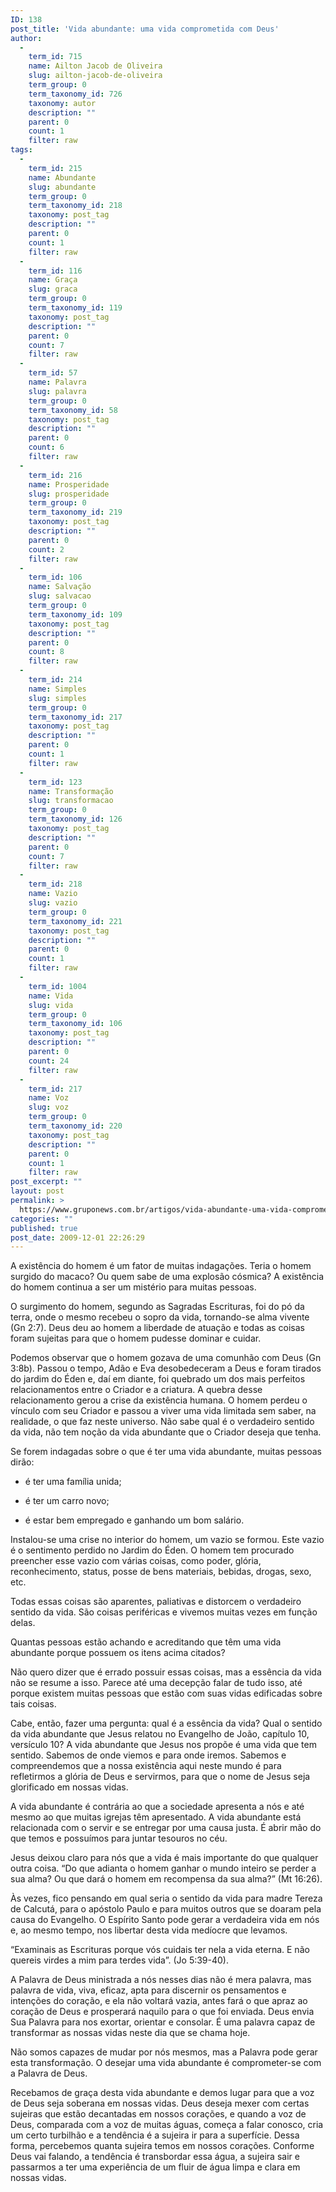 ```yaml
---
ID: 138
post_title: 'Vida abundante: uma vida comprometida com Deus'
author:
  - 
    term_id: 715
    name: Ailton Jacob de Oliveira
    slug: ailton-jacob-de-oliveira
    term_group: 0
    term_taxonomy_id: 726
    taxonomy: autor
    description: ""
    parent: 0
    count: 1
    filter: raw
tags:
  - 
    term_id: 215
    name: Abundante
    slug: abundante
    term_group: 0
    term_taxonomy_id: 218
    taxonomy: post_tag
    description: ""
    parent: 0
    count: 1
    filter: raw
  - 
    term_id: 116
    name: Graça
    slug: graca
    term_group: 0
    term_taxonomy_id: 119
    taxonomy: post_tag
    description: ""
    parent: 0
    count: 7
    filter: raw
  - 
    term_id: 57
    name: Palavra
    slug: palavra
    term_group: 0
    term_taxonomy_id: 58
    taxonomy: post_tag
    description: ""
    parent: 0
    count: 6
    filter: raw
  - 
    term_id: 216
    name: Prosperidade
    slug: prosperidade
    term_group: 0
    term_taxonomy_id: 219
    taxonomy: post_tag
    description: ""
    parent: 0
    count: 2
    filter: raw
  - 
    term_id: 106
    name: Salvação
    slug: salvacao
    term_group: 0
    term_taxonomy_id: 109
    taxonomy: post_tag
    description: ""
    parent: 0
    count: 8
    filter: raw
  - 
    term_id: 214
    name: Simples
    slug: simples
    term_group: 0
    term_taxonomy_id: 217
    taxonomy: post_tag
    description: ""
    parent: 0
    count: 1
    filter: raw
  - 
    term_id: 123
    name: Transformação
    slug: transformacao
    term_group: 0
    term_taxonomy_id: 126
    taxonomy: post_tag
    description: ""
    parent: 0
    count: 7
    filter: raw
  - 
    term_id: 218
    name: Vazio
    slug: vazio
    term_group: 0
    term_taxonomy_id: 221
    taxonomy: post_tag
    description: ""
    parent: 0
    count: 1
    filter: raw
  - 
    term_id: 1004
    name: Vida
    slug: vida
    term_group: 0
    term_taxonomy_id: 106
    taxonomy: post_tag
    description: ""
    parent: 0
    count: 24
    filter: raw
  - 
    term_id: 217
    name: Voz
    slug: voz
    term_group: 0
    term_taxonomy_id: 220
    taxonomy: post_tag
    description: ""
    parent: 0
    count: 1
    filter: raw
post_excerpt: ""
layout: post
permalink: >
  https://www.gruponews.com.br/artigos/vida-abundante-uma-vida-comprometida-com-deus
categories: ""
published: true
post_date: 2009-12-01 22:26:29
---
```

A existência do homem é um fator de muitas indagações. Teria o homem surgido do macaco? Ou quem sabe de uma explosão cósmica? A existência do homem continua a ser um mistério para muitas pessoas.

O surgimento do homem, segundo as Sagradas Escrituras, foi do pó da terra, onde o mesmo recebeu o sopro da vida, tornando-se alma vivente (Gn 2:7). Deus deu ao homem a liberdade de atuação e todas as coisas foram sujeitas para que o homem pudesse dominar e cuidar.

Podemos observar que o homem gozava de uma comunhão com Deus (Gn 3:8b). Passou o tempo, Adão e Eva desobedeceram a Deus e foram tirados do jardim do Éden e, daí em diante, foi quebrado um dos mais perfeitos relacionamentos entre o Criador e a criatura. A quebra desse relacionamento gerou a crise da existência humana. O homem perdeu o vínculo com seu Criador e passou a viver uma vida limitada sem saber, na realidade, o que faz neste universo. Não sabe qual é o verdadeiro sentido da vida, não tem noção da vida abundante que o Criador deseja que tenha.

Se forem indagadas sobre o que é ter uma vida abundante, muitas pessoas dirão:

- é ter uma família unida;

- é ter um carro novo;

- é estar bem empregado e ganhando um bom salário.

Instalou-se uma crise no interior do homem, um vazio se formou. Este vazio é o sentimento perdido no Jardim do Éden. O homem tem procurado preencher esse vazio com várias coisas, como poder, glória, reconhecimento, status, posse de bens materiais, bebidas, drogas, sexo, etc.

Todas essas coisas são aparentes, paliativas e distorcem o verdadeiro sentido da vida. São coisas periféricas e vivemos muitas vezes em função delas.

Quantas pessoas estão achando e acreditando que têm uma vida abundante porque possuem os itens acima citados?

Não quero dizer que é errado possuir essas coisas, mas a essência da vida não se resume a isso. Parece até uma decepção falar de tudo isso, até porque existem muitas pessoas que estão com suas vidas edificadas sobre tais coisas.

Cabe, então, fazer uma pergunta: qual é a essência da vida? Qual o sentido da vida abundante que Jesus relatou no Evangelho de João, capítulo 10, versículo 10? A vida abundante que Jesus nos propõe é uma vida que tem sentido. Sabemos de onde viemos e para onde iremos. Sabemos e compreendemos que a nossa existência aqui neste mundo é para refletirmos a glória de Deus e servirmos, para que o nome de Jesus seja glorificado em nossas vidas.

A vida abundante é contrária ao que a sociedade apresenta a nós e até mesmo ao que muitas igrejas têm apresentado. A vida abundante está relacionada com o servir e se entregar por uma causa justa. É abrir mão do que temos e possuímos para juntar tesouros no céu.

Jesus deixou claro para nós que a vida é mais importante do que qualquer outra coisa. “Do que adianta o homem ganhar o mundo inteiro se perder a sua alma? Ou que dará o homem em recompensa da sua alma?” (Mt 16:26).

Às vezes, fico pensando em qual seria o sentido da vida para madre Tereza de Calcutá, para o apóstolo Paulo e para muitos outros que se doaram pela causa do Evangelho. O Espírito Santo pode gerar a verdadeira vida em nós e, ao mesmo tempo, nos libertar desta vida medíocre que levamos.

“Examinais as Escrituras porque vós cuidais ter nela a vida eterna. E não quereis virdes a mim para terdes vida”. (Jo 5:39-40).

A Palavra de Deus ministrada a nós nesses dias não é mera palavra, mas palavra de vida, viva, eficaz, apta para discernir os pensamentos e intenções do coração, e ela não voltará vazia, antes fará o que apraz ao coração de Deus e prosperará naquilo para o que foi enviada. Deus envia Sua Palavra para nos exortar, orientar e consolar. É uma palavra capaz de transformar as nossas vidas neste dia que se chama hoje.

Não somos capazes de mudar por nós mesmos, mas a Palavra pode gerar esta transformação. O desejar uma vida abundante é comprometer-se com a Palavra de Deus.

Recebamos de graça desta vida abundante e demos lugar para que a voz de Deus seja soberana em nossas vidas. Deus deseja mexer com certas sujeiras que estão decantadas em nossos corações, e quando a voz de Deus, comparada com a voz de muitas águas, começa a falar conosco, cria um certo turbilhão e a tendência é a sujeira ir para a superfície. Dessa forma, percebemos quanta sujeira temos em nossos corações. Conforme Deus vai falando, a tendência é transbordar essa água, a sujeira sair e passarmos a ter uma experiência de um fluir de água limpa e clara em nossas vidas.